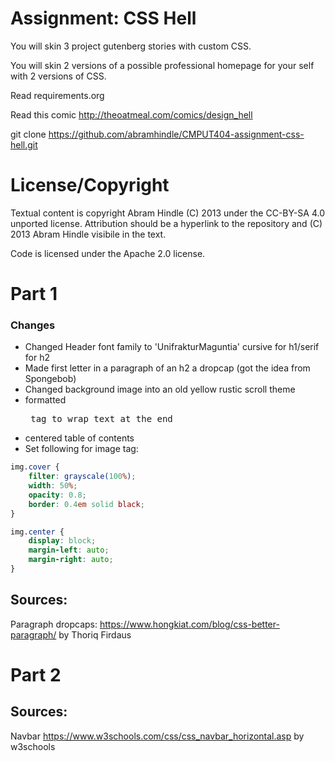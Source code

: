 Assignment: CSS Hell
====================

You will skin 3 project gutenberg stories with custom CSS.

You will skin 2 versions of a possible professional homepage for your
self with 2 versions of CSS.

Read requirements.org

Read this comic http://theoatmeal.com/comics/design_hell

git clone https://github.com/abramhindle/CMPUT404-assignment-css-hell.git

License/Copyright
=================

Textual content is copyright Abram Hindle (C) 2013 under the CC-BY-SA
4.0 unported license. Attribution should be a hyperlink to the
repository and (C) 2013 Abram Hindle visibile in the text.

Code is licensed under the Apache 2.0 license.

Part 1
=================

### Changes

- Changed Header font family to 'UnifrakturMaguntia' cursive for h1/serif for h2
- Made first letter in a paragraph of an h2 a dropcap (got the idea from Spongebob)
- Changed background image into an old yellow rustic scroll theme
- formatted <pre> tag to wrap text at the end
- centered table of contents
- Set following for image tag:

```css
img.cover {
    filter: grayscale(100%);
    width: 50%;
    opacity: 0.8;
    border: 0.4em solid black;
}
```
```css
img.center {
    display: block;
    margin-left: auto;
    margin-right: auto;
}
```



## Sources:
Paragraph dropcaps: https://www.hongkiat.com/blog/css-better-paragraph/ by Thoriq Firdaus


Part 2
=================

## Sources:

Navbar https://www.w3schools.com/css/css_navbar_horizontal.asp by w3schools



